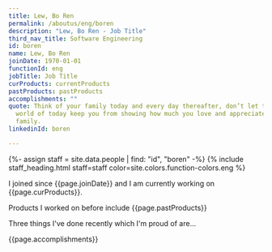 ```yaml
---
title: Lew, Bo Ren
permalink: /aboutus/eng/boren
description: "Lew, Bo Ren - Job Title"
third_nav_title: Software Engineering
id: boren
name: Lew, Bo Ren
joinDate: 1970-01-01
functionId: eng
jobTitle: Job Title
curProducts: currentProducts
pastProducts: pastProducts
accomplishments: ""
quote: Think of your family today and every day thereafter, don’t let the busy
  world of today keep you from showing how much you love and appreciate your
  family.
linkedinId: boren

---
```


{%- assign staff = site.data.people | find: "id", "boren" -%}
{% include staff_heading.html staff=staff color=site.colors.function-colors.eng %}

<p>I joined since {{page.joinDate}} and I am currently working on {{page.curProducts}}.</p>

<p>Products I worked on before include {{page.pastProducts}}</p>

<p>Three things I've done recently which I'm proud of are...</p>
{{page.accomplishments}}

